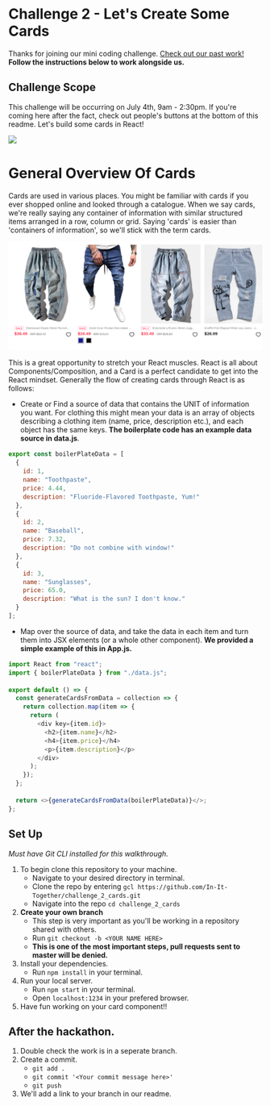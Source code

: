 # Challenge 2 - Let's Create Some Cards

Thanks for joining our mini coding challenge. [Check out our past work!](https://github.com/In-It-Together?q=challenge) **Follow the instructions below to work alongside us.**

## Challenge Scope

This challenge will be occurring on July 4th, 9am - 2:30pm. If you're coming here after the fact, check out people's buttons at the bottom of this readme. Let's build some cards in React!

<img src='https://media.giphy.com/media/xT9DPlAUKTl1GeZjC8/giphy.gif' />

# General Overview Of Cards

Cards are used in various places. You might be familiar with cards if you ever shopped online and looked through a catalogue. When we say cards, we're really saying any container of information with similar structured items arranged in a row, column or grid. Saying 'cards' is easier than 'containers of information', so we'll stick with the term cards.

![image info](./images/cards.png)

This is a great opportunity to stretch your React muscles. React is all about Components/Composition, and a Card is a perfect candidate to get into the React mindset. Generally the flow of creating cards through React is as follows:

- Create or Find a source of data that contains the UNIT of information you want. For clothing this might mean your data is an array of objects describing a clothing item (name, price, description etc.), and each object has the same keys. **The boilerplate code has an example data source in data.js**.

```javascript
export const boilerPlateData = [
  {
    id: 1,
    name: "Toothpaste",
    price: 4.44,
    description: "Fluoride-Flavored Toothpaste, Yum!"
  },
  {
    id: 2,
    name: "Baseball",
    price: 7.32,
    description: "Do not combine with window!"
  },
  {
    id: 3,
    name: "Sunglasses",
    price: 65.0,
    description: "What is the sun? I don't know."
  }
];
```

- Map over the source of data, and take the data in each item and turn them into JSX elements (or a whole other component). **We provided a simple example of this in App.js.**

```javascript
import React from "react";
import { boilerPlateData } from "./data.js";

export default () => {
  const generateCardsFromData = collection => {
    return collection.map(item => {
      return (
        <div key={item.id}>
          <h2>{item.name}</h2>
          <h4>{item.price}</h4>
          <p>{item.description}</p>
        </div>
      );
    });
  };

  return <>{generateCardsFromData(boilerPlateData)}</>;
};
```

## Set Up
*Must have Git CLI installed for this walkthrough.*
1. To begin clone this repository to your machine.
    - Navigate to your desired directory in terminal.
    - Clone the repo by entering `gcl https://github.com/In-It-Together/challenge_2_cards.git`
    - Navigate into the repo `cd challenge_2_cards`
1. **Create your own branch**
    - This step is very important as you'll be working in a repository shared with others.
    - Run `git checkout -b <YOUR NAME HERE>`
    - **This is one of the most important steps, pull requests sent to master will be denied.**
1. Install your dependencies.
    - Run `npm install` in your terminal.
1. Run your local server.
    - Run `npm start` in your terminal.
    - Open `localhost:1234` in your prefered browser.
1. Have fun working on your card component!!

## After the hackathon.
1. Double check the work is in a seperate branch.
1. Create a commit.
    - `git add .`
    - `git commit '<Your commit message here>'`
    - `git push`
1. We'll add a link to your branch in our readme.



